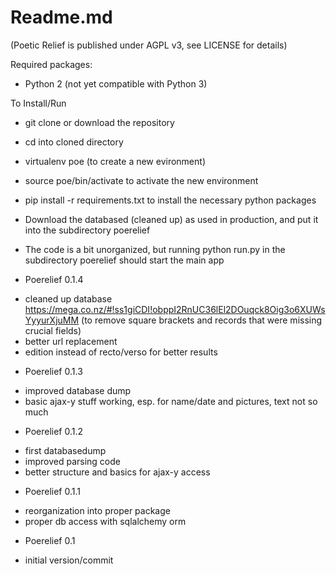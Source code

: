# Readme.md

(Poetic Relief is published under AGPL v3, see LICENSE for details)

Required packages:

* Python 2 (not yet compatible with Python 3)

To Install/Run

* git clone or download the repository
* cd into cloned directory
* virtualenv poe (to create a new evironment)
* source poe/bin/activate to activate the new environment
* pip install -r requirements.txt to install the necessary python packages
* Download the databased (cleaned up) as used in production, and put it into the subdirectory poerelief
* The code is a bit unorganized, but running python run.py in the subdirectory poerelief should start the main app

* Poerelief 0.1.4
- cleaned up database https://mega.co.nz/#!ss1giCDI!obppI2RnUC36lEl2DOuqck8Oig3o6XUWsYyyurXjuMM (to remove square brackets and records that were missing crucial fields)
- better url replacement
- edition instead of recto/verso for better results

* Poerelief 0.1.3
- improved database dump
- basic ajax-y stuff working, esp. for name/date and pictures, text not so much

* Poerelief 0.1.2
- first databasedump
- improved parsing code
- better structure and basics for ajax-y access

* Poerelief 0.1.1
- reorganization  into proper package
- proper db access with sqlalchemy orm

* Poerelief 0.1
- initial version/commit
